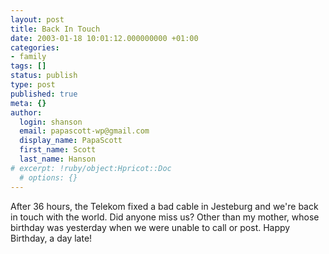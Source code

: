 ```yaml
---
layout: post
title: Back In Touch
date: 2003-01-18 10:01:12.000000000 +01:00
categories:
- family
tags: []
status: publish
type: post
published: true
meta: {}
author:
  login: shanson
  email: papascott-wp@gmail.com
  display_name: PapaScott
  first_name: Scott
  last_name: Hanson
# excerpt: !ruby/object:Hpricot::Doc
  # options: {}
---
```

<p>After 36 hours, the Telekom fixed a bad cable in Jesteburg and we're back in touch with the world. Did anyone miss us? Other than my mother, whose birthday was yesterday when we were unable to call or post. Happy Birthday, a day late!</p>
